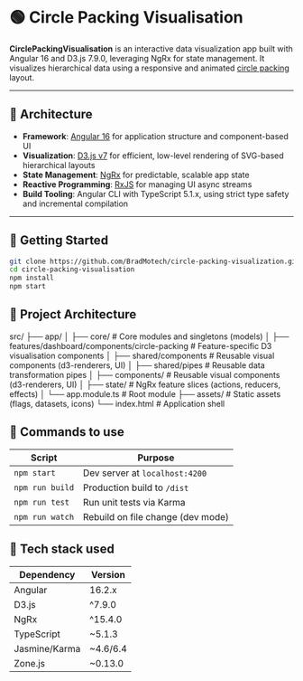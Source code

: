 # 🟢 Circle Packing Visualisation

**CirclePackingVisualisation** is an interactive data visualization app built with Angular 16 and D3.js 7.9.0, leveraging NgRx for state management. It visualizes hierarchical data using a responsive and animated [circle packing](https://observablehq.com/@d3/circle-packing) layout.

---

## 📐 Architecture

- **Framework**: [Angular 16](https://angular.io/) for application structure and component-based UI
- **Visualization**: [D3.js v7](https://d3js.org/) for efficient, low-level rendering of SVG-based hierarchical layouts
- **State Management**: [NgRx](https://ngrx.io/) for predictable, scalable app state
- **Reactive Programming**: [RxJS](https://rxjs.dev/) for managing UI async streams
- **Build Tooling**: Angular CLI with TypeScript 5.1.x, using strict type safety and incremental compilation

---

## 🚀 Getting Started

```bash
git clone https://github.com/BradMotech/circle-packing-visualization.git
cd circle-packing-visualisation
npm install
npm start
```

## 🚀 Project Architecture
src/
├── app/
│   ├── core/       # Core modules and singletons (models)
│   ├── features/dashboard/components/circle-packing      # Feature-specific D3 visualisation components
│   ├── shared/components      # Reusable visual components (d3-renderers, UI)
│   ├── shared/pipes      # Reusable data transformation pipes
│   ├── components/       # Reusable visual components (d3-renderers, UI)
│   ├── state/            # NgRx feature slices (actions, reducers, effects)
│   └── app.module.ts     # Root module
├── assets/               # Static assets (flags, datasets, icons)
└── index.html            # Application shell

## 🚀 Commands to use

| Script          | Purpose                           |
| --------------- | --------------------------------- |
| `npm start`     | Dev server at `localhost:4200`    |
| `npm run build` | Production build to `/dist`       |
| `npm run test`  | Run unit tests via Karma          |
| `npm run watch` | Rebuild on file change (dev mode) |

## 🚀 Tech stack used

| Dependency    | Version   |
| ------------- | --------- |
| Angular       | 16.2.x    |
| D3.js         | ^7.9.0    |
| NgRx          | ^15.4.0   |
| TypeScript    | \~5.1.3   |
| Jasmine/Karma | \~4.6/6.4 |
| Zone.js       | \~0.13.0  |
